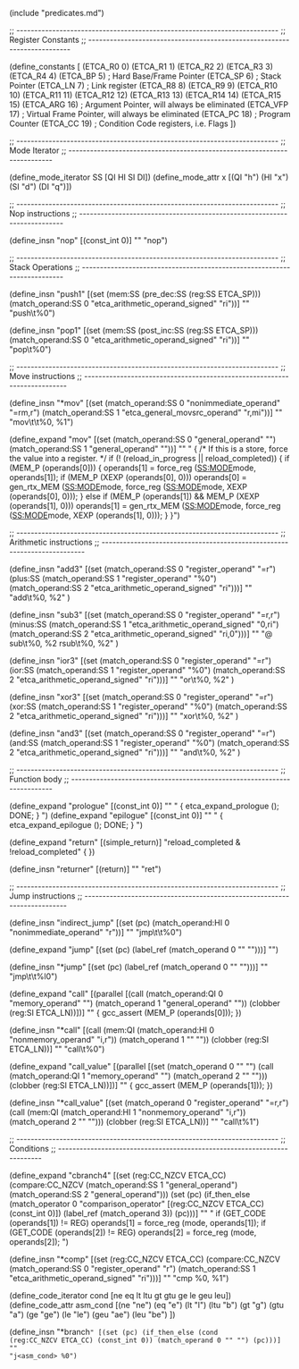 
(include "predicates.md")

;; -------------------------------------------------------------------------
;; Register Constants
;; -------------------------------------------------------------------------

(define_constants
[	(ETCA_R0	0)
	(ETCA_R1	1)
	(ETCA_R2	2)
	(ETCA_R3	3)
	(ETCA_R4	4)
	(ETCA_BP	5)   ; Hard Base/Frame Pointer
	(ETCA_SP	6)   ; Stack Pointer
	(ETCA_LN	7)   ; Link register
	(ETCA_R8	8)
	(ETCA_R9	9)
	(ETCA_R10	10)
	(ETCA_R11	11)
	(ETCA_R12	12)
	(ETCA_R13	13)
	(ETCA_R14	14)
	(ETCA_R15	15)
	(ETCA_ARG	16)  ; Argument Pointer, will always be eliminated
	(ETCA_VFP	17)  ; Virtual Frame Pointer, will always be eliminated
	(ETCA_PC	18)  ; Program Counter
	(ETCA_CC	19)  ; Condition Code registers, i.e. Flags
])


;; -------------------------------------------------------------------------
;; Mode Iterator
;; -------------------------------------------------------------------------

(define_mode_iterator SS [QI HI SI DI])
(define_mode_attr x [(QI "h") (HI "x") (SI "d") (DI "q")])


;; -------------------------------------------------------------------------
;; Nop instructions
;; -------------------------------------------------------------------------

(define_insn "nop"
  [(const_int 0)]
  ""
  "nop")

;; -------------------------------------------------------------------------
;; Stack Operations
;; -------------------------------------------------------------------------



(define_insn "push<mode>1"
  [(set (mem:SS (pre_dec:SS (reg:SS ETCA_SP)))
        (match_operand:SS 0 "etca_arithmetic_operand_signed" "ri"))]
  ""
  "push<x>\t%<x>0")

(define_insn "pop<mode>1"
  [(set (mem:SS (post_inc:SS (reg:SS ETCA_SP)))
        (match_operand:SS 0 "etca_arithmetic_operand_signed" "ri"))]
  ""
  "pop<x>\t%<x>0")

;; -------------------------------------------------------------------------
;; Move instructions
;; -------------------------------------------------------------------------


(define_insn "*mov<mode>"
 [(set (match_operand:SS 0 "nonimmediate_operand" "=rm,r")
	   (match_operand:SS 1 "etca_general_movsrc_operand" "r,mi"))]
  ""
  "mov\\t\\t%<x>0, %<x>1")

(define_expand "mov<mode>"
   [(set (match_operand:SS 0 "general_operand" "")
 	     (match_operand:SS 1 "general_operand" ""))]
   ""
  "
{
  /* If this is a store, force the value into a register.  */
  if (! (reload_in_progress || reload_completed))
  {
    if (MEM_P (operands[0]))
    {
      operands[1] = force_reg (<SS:MODE>mode, operands[1]);
      if (MEM_P (XEXP (operands[0], 0)))
        operands[0] = gen_rtx_MEM (<SS:MODE>mode, force_reg (<SS:MODE>mode, XEXP (operands[0], 0)));
    }
    else
      if (MEM_P (operands[1])
          && MEM_P (XEXP (operands[1], 0)))
        operands[1] = gen_rtx_MEM (<SS:MODE>mode, force_reg (<SS:MODE>mode, XEXP (operands[1], 0)));
  }
}")

;; -------------------------------------------------------------------------
;; Arithmetic instructions
;; -------------------------------------------------------------------------

(define_insn "add<mode>3"
  [(set (match_operand:SS 0 "register_operand" "=r")
	  (plus:SS
	   (match_operand:SS 1 "register_operand" "%0")
	   (match_operand:SS 2 "etca_arithmetic_operand_signed" "ri")))]
  ""
  "add<x>\\t%<x>0, %<x>2"
)

(define_insn "sub<mode>3"
  [(set (match_operand:SS 0 "register_operand" "=r,r")
	  (minus:SS
	   (match_operand:SS 1 "etca_arithmetic_operand_signed" "0,ri")
	   (match_operand:SS 2 "etca_arithmetic_operand_signed" "ri,0")))]
  ""
  "@
  sub<x>\\t%<x>0, %<x>2
  rsub<x>\\t%<x>0, %<x>2"
)

(define_insn "ior<mode>3"
  [(set (match_operand:SS 0 "register_operand" "=r")
	  (ior:SS
	   (match_operand:SS 1 "register_operand" "%0")
	   (match_operand:SS 2 "etca_arithmetic_operand_signed" "ri")))]
  ""
  "or<x>\\t%<x>0, %<x>2"
)

(define_insn "xor<mode>3"
  [(set (match_operand:SS 0 "register_operand" "=r")
	  (xor:SS
	   (match_operand:SS 1 "register_operand" "%0")
	   (match_operand:SS 2 "etca_arithmetic_operand_signed" "ri")))]
  ""
  "xor<x>\\t%<x>0, %<x>2"
)

(define_insn "and<mode>3"
  [(set (match_operand:SS 0 "register_operand" "=r")
	  (and:SS
	   (match_operand:SS 1 "register_operand" "%0")
	   (match_operand:SS 2 "etca_arithmetic_operand_signed" "ri")))]
  ""
  "and<x>\\t%<x>0, %<x>2"
)


;; -------------------------------------------------------------------------
;; Function body
;; -------------------------------------------------------------------------

(define_expand "prologue"
  [(const_int 0)]
  ""
  "
{
  etca_expand_prologue ();
  DONE;
}
")
(define_expand "epilogue"
  [(const_int 0)]
  ""
  "
{
  etca_expand_epilogue ();
  DONE;
}
")

(define_expand "return"
  [(simple_return)]
  "reload_completed & !reload_completed"
{
})

(define_insn "returner"
  [(return)]
  ""
  "ret")


;; -------------------------------------------------------------------------
;; Jump instructions
;; -------------------------------------------------------------------------

(define_insn "indirect_jump"
 [(set (pc) (match_operand:HI 0 "nonimmediate_operand" "r"))]
  ""
  "jmp\\t\\t%0")

(define_expand "jump"
  [(set (pc)
	(label_ref (match_operand 0 "" "")))]
  "")

(define_insn "*jump"
  [(set (pc)
	(label_ref (match_operand 0 "" "")))]
  ""
  "jmp\\t\\t%l0")

(define_expand "call"
  [(parallel [(call (match_operand:QI 0 "memory_operand" "")
                    (match_operand 1 "general_operand" ""))
              (clobber (reg:SI ETCA_LN))])]
  ""
{
  gcc_assert (MEM_P (operands[0]));
})


(define_insn "*call"
  [(call (mem:QI (match_operand:HI
		  0 "nonmemory_operand" "i,r"))
	 (match_operand 1 "" ""))
   (clobber (reg:SI ETCA_LN))]
  ""
  "call\\t%0")

(define_expand "call_value"
  [(parallel [(set (match_operand 0 "" "")
                    (call (match_operand:QI 1 "memory_operand" "")
                     (match_operand 2 "" "")))
              (clobber (reg:SI ETCA_LN))])]
  ""
{
  gcc_assert (MEM_P (operands[1]));
})

(define_insn "*call_value"
  [(set (match_operand 0 "register_operand" "=r,r")
	     (call (mem:QI (match_operand:HI 1 "nonmemory_operand" "i,r"))
	           (match_operand 2 "" "")))
   (clobber (reg:SI ETCA_LN))]
  ""
  "call\\t%1")


;; -------------------------------------------------------------------------
;; Conditions
;; -------------------------------------------------------------------------

(define_expand "cbranch<mode>4"
  [(set (reg:CC_NZCV ETCA_CC)
        (compare:CC_NZCV
         (match_operand:SS 1 "general_operand")
         (match_operand:SS 2 "general_operand")))
   (set (pc)
        (if_then_else (match_operator 0 "comparison_operator"
                       [(reg:CC_NZCV ETCA_CC) (const_int 0)])
                      (label_ref (match_operand 3))
                      (pc)))]
  ""
  "
  if (GET_CODE (operands[1]) != REG)
	operands[1] = force_reg (<MODE>mode, operands[1]);
  if (GET_CODE (operands[2]) != REG)
	operands[2] = force_reg (<MODE>mode, operands[2]);
  ")

(define_insn "*comp<mode>"
  [(set (reg:CC_NZCV ETCA_CC)
        (compare:CC_NZCV
         (match_operand:SS 0 "register_operand" "r")
         (match_operand:SS 1 "etca_arithmetic_operand_signed" "ri")))]
  ""
  "cmp<x>	%<x>0, %<x>1")



(define_code_iterator cond [ne eq lt ltu gt gtu ge le geu leu])
(define_code_attr asm_cond [(ne "ne") (eq "e") (lt "l") (ltu "b")
		      (gt "g") (gtu "a") (ge "ge") (le "le")
		      (geu "ae") (leu "be") ])



(define_insn "*branch<code>"
  [(set (pc)
	(if_then_else (cond (reg:CC_NZCV ETCA_CC)
			            (const_int 0))
		          (match_operand 0 "" "")
		          (pc)))]
  ""
  "j<asm_cond>		%0")
